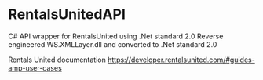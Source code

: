 # RentalsUnitedAPI
C# API wrapper for RentalsUnited using .Net standard 2.0
Reverse engineered WS.XMLLayer.dll and converted to .Net standard 2.0

Rentals United documentation
https://developer.rentalsunited.com/#guides-amp-user-cases
